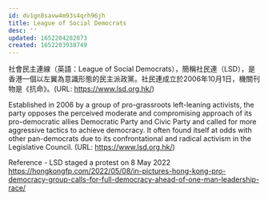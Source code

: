```yaml
---
id: dv1gn8savw4m93s4qrh96jh
title: League of Social Democrats
desc: ''
updated: 1652204282073
created: 1652203938749
---
```


社會民主連線（英語：League of Social Democrats），簡稱社民連（LSD），是香港一個以左翼為意識形態的民主派政黨。社民連成立於2006年10月1日，機關刊物是《抗命》。(URL: https://www.lsd.org.hk/)

Established in 2006 by a group of pro-grassroots left-leaning activists, the party opposes the perceived moderate and compromising approach of its pro-democratic allies Democratic Party and Civic Party and called for more aggressive tactics to achieve democracy. It often found itself at odds with other pan-democrats due to its confrontational and radical activism in the Legislative Council. (URL: https://www.lsd.org.hk/)

Reference - LSD staged a protest on 8 May 2022
https://hongkongfp.com/2022/05/08/in-pictures-hong-kong-pro-democracy-group-calls-for-full-democracy-ahead-of-one-man-leadership-race/
